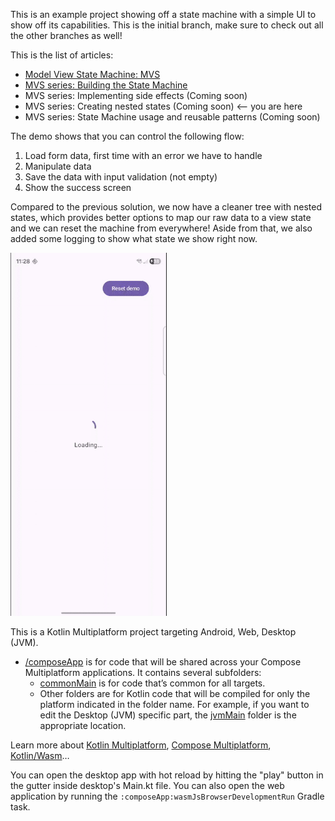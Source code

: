 This is an example project showing off a state machine with a simple UI to show off its capabilities.
This is the initial branch, make sure to check out all the other branches as well!

This is the list of articles:

* [Model View State Machine: MVS](https://proandroiddev.com/model-view-state-machine-mvs-7dc371275b60)
* [MVS series: Building the State Machine](https://proandroiddev.com/mvs-series-building-the-state-machine-104e051c1497)
* MVS series: Implementing side effects (Coming soon)
* MVS series: Creating nested states (Coming soon) <-- you are here
* MVS series: State Machine usage and reusable patterns (Coming soon)

The demo shows that you can control the following flow:

1. Load form data, first time with an error we have to handle
2. Manipulate data
3. Save the data with input validation (not empty)
4. Show the success screen

Compared to the previous solution, we now have a cleaner tree with nested states, which provides better options to map
our raw data to a view state and we can reset the machine from everywhere! Aside from that, we also added some logging
to show what state we show right now.

<img src="docs/demo_with_nested_states-ezgif.gif" width="250"/>

This is a Kotlin Multiplatform project targeting Android, Web, Desktop (JVM).

* [/composeApp](./composeApp/src) is for code that will be shared across your Compose Multiplatform applications.
  It contains several subfolders:
  - [commonMain](./composeApp/src/commonMain/kotlin) is for code that’s common for all targets.
  - Other folders are for Kotlin code that will be compiled for only the platform indicated in the folder name.
    For example, if you want to edit the Desktop (JVM) specific part, the [jvmMain](./composeApp/src/jvmMain/kotlin)
    folder is the appropriate location.

Learn more about [Kotlin Multiplatform](https://www.jetbrains.com/help/kotlin-multiplatform-dev/get-started.html),
[Compose Multiplatform](https://github.com/JetBrains/compose-multiplatform/#compose-multiplatform),
[Kotlin/Wasm](https://kotl.in/wasm/)…

You can open the desktop app with hot reload by hitting the "play" button in the gutter inside desktop's Main.kt file.
You can also open the web application by running the `:composeApp:wasmJsBrowserDevelopmentRun` Gradle task.
